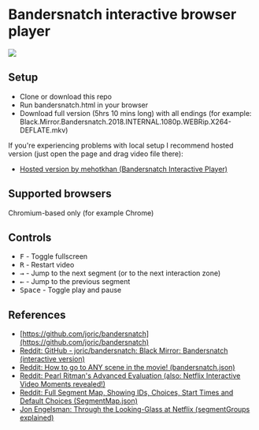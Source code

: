 # Bandersnatch interactive browser player

![](https://i.imgur.com/vvdxUvy.jpg)

## Setup

 * Clone or download this repo
 * Run bandersnatch.html in your browser
 * Download full version (5hrs 10 mins long) with all endings (for example: Black.Mirror.Bandersnatch.2018.INTERNAL.1080p.WEBRip.X264-DEFLATE.mkv) 


If you're experiencing problems with local setup I recommend hosted version (just open the page and drag video file there):
* [Hosted version by mehotkhan (Bandersnatch Interactive Player)](https://mehotkhan.github.io/BandersnatchInteractive/)

## Supported browsers
Chromium-based only (for example Chrome)

## Controls

* <kbd>F</kbd> - Toggle fullscreen
* <kbd>R</kbd> - Restart video
* <kbd>→</kbd> - Jump to the next segment (or to the next interaction zone)
* <kbd>←</kbd> - Jump to the previous segment
* <kbd>Space</kbd> - Toggle play and pause

## References
* [https://github.com/joric/bandersnatch](https://github.com/joric/bandersnatch)
* [Reddit: GitHub - joric/bandersnatch: Black Mirror: Bandersnatch (interactive version)](https://redd.it/adnn2h)
* [Reddit: How to go to ANY scene in the movie! (bandersnatch.json)](https://www.reddit.com/r/Bandersnatch/comments/aatkkp/how_to_go_to_any_scene_in_the_movie/)
* [Reddit: Pearl Ritman's Advanced Evaluation (also: Netflix Interactive Video Moments revealed!)](https://www.reddit.com/r/Bandersnatch/comments/aaqt1y/pearl_ritmans_advanced_evaluation_also_netflix/)
* [Reddit: Full Segment Map, Showing IDs, Choices, Start Times and Default Choices (SegmentMap.json)](https://www.reddit.com/r/Bandersnatch/comments/abnwmx/full_segment_map_showing_ids_choices_start_times/)
* [Jon Engelsman: Through the Looking-Glass at Netflix (segmentGroups explained)](http://engelsjk.com/2018/12/30/Through-the-Looking-Glass-at-Netflix/)
